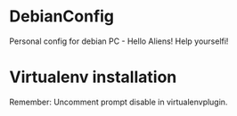 # DebianConfig
Personal config for debian PC - Hello Aliens! Help yourselfi!

# Virtualenv installation
Remember: Uncomment prompt disable in virtualenvplugin.

